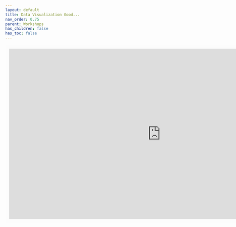 ```yaml
---
layout: default
title: Data Visualization Good...
nav_order: 0.75
parent: Workshops
has_children: false
has_toc: false
---
```


<iframe width="960" height="540" frameborder="0" marginheight="0" marginwidth="0" style="border:12px solid  #fcfcfc" src="https://meginwinnipeg.github.io/slides/dvgb_2022.html"></iframe>  